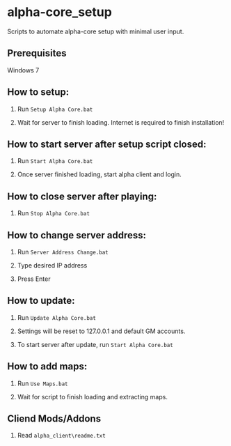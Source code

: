 # alpha-core_setup

Scripts to automate alpha-core setup with minimal user input.



## Prerequisites 
Windows 7



## How to setup:

1. Run ```Setup Alpha Core.bat```

2. Wait for server to finish loading. Internet is required to finish installation!



## How to start server after setup script closed:

1. Run ```Start Alpha Core.bat```

2. Once server finished loading, start alpha client and login.



## How to close server after playing:

1. Run ```Stop Alpha Core.bat```



## How to change server address:

1. Run ```Server Address Change.bat```

2. Type desired IP address

3. Press Enter



## How to update:

1. Run ```Update Alpha Core.bat```

2. Settings will be reset to 127.0.0.1 and default GM accounts.

3. To start server after update, run ```Start Alpha Core.bat```



## How to add maps:

1. Run ```Use Maps.bat```

2. Wait for script to finish loading and extracting maps.



## Cliend Mods/Addons

1. Read ```alpha_client\readme.txt```